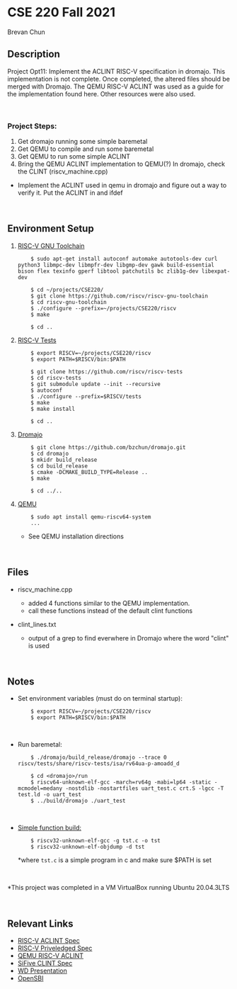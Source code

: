 # CSE 220 Fall 2021

Brevan Chun



## Description


Project Opt11: Implement the ACLINT RISC-V specification in dromajo. This implementation is not complete. Once completed, the altered files should be merged with Dromajo. The QEMU RISC-V ACLINT was used as a guide for the implementation found here. Other resources were also used.


<br>

### Project Steps:
1. Get dromajo running some simple baremetal
2. Get QEMU to compile and run some baremetal 
3. Get QEMU to run some simple ACLINT
4. Bring the QEMU ACLINT implementation to QEMU(?) In dromajo, check the CLINT (riscv_machine.cpp)

- Implement the ACLINT used in qemu in dromajo and figure out a way to verify it.
Put the ACLINT in and ifdef




<br>

## Environment Setup

1. [RISC-V GNU Toolchain](https://github.com/riscv/riscv-gnu-toolchain)

    ```
        $ sudo apt-get install autoconf automake autotools-dev curl python3 libmpc-dev libmpfr-dev libgmp-dev gawk build-essential bison flex texinfo gperf libtool patchutils bc zlib1g-dev libexpat-dev

        $ cd ~/projects/CSE220/
        $ git clone https://github.com/riscv/riscv-gnu-toolchain
        $ cd riscv-gnu-toolchain
        $ ./configure --prefix=~/projects/CSE220/riscv
        $ make 

        $ cd ..
    ```


2. [RISC-V Tests](https://github.com/riscv/riscv-tests)
    
    
    ```
        $ export RISCV=~/projects/CSE220/riscv
        $ export PATH=$RISCV/bin:$PATH

        $ git clone https://github.com/riscv/riscv-tests
        $ cd riscv-tests
        $ git submodule update --init --recursive
        $ autoconf
        $ ./configure --prefix=$RISCV/tests
        $ make
        $ make install

        $ cd ..
    ```

    

3. [Dromajo](https://github.com/bzchun/dromajo.git)

    ```
        $ git clone https://github.com/bzchun/dromajo.git
        $ cd dromajo
        $ mkidr build_release
        $ cd build_release
        $ cmake -DCMAKE_BUILD_TYPE=Release ..
        $ make

        $ cd ../..

    ```
  
4. [QEMU](https://github.com/qemu/qemu)
   
    ```
        $ sudo apt install qemu-riscv64-system
        ...
    ```
    - See QEMU installation directions

<br>


## Files

* riscv_machine.cpp

    - added 4 functions similar to the QEMU implementation.
    - call these functions instead of the default clint functions

* clint_lines.txt
    
    - output of a grep to find everwhere in Dromajo where the word "clint" is used

<br>


## Notes

* Set environment variables (must do on terminal startup):

    ```
        $ export RISCV=~/projects/CSE220/riscv 
        $ export PATH=$RISCV/bin:$PATH
    ```



<br>


* Run baremetal:

    ``` 
        $ ./dromajo/build_release/dromajo --trace 0 riscv/tests/share/riscv-tests/isa/rv64ua-p-amoadd_d 
    ```
    
    ```
        $ cd <dromajo>/run
        $ riscv64-unknown-elf-gcc -march=rv64g -mabi=lp64 -static -mcmodel=medany -nostdlib -nostartfiles uart_test.c crt.S -lgcc -T test.ld -o uart_test
        $ ../build/dromajo ./uart_test
    ```

<br>


* [Simple function build:](https://mindchasers.com/dev/rv-getting-started)

    ``` 
        $ riscv32-unknown-elf-gcc -g tst.c -o tst
        $ riscv32-unknown-elf-objdump -d tst
    ```

    \*where `tst.c` is a simple program in c and make sure $PATH is set

<br>

\*This project was completed in a VM VirtualBox running Ubuntu 20.04.3LTS

<br>


## Relevant Links

- [RISC-V ACLINT Spec](https://github.com/riscv/riscv-aclint/blob/main/riscv-aclint.adoc)
- [RISC-V Priveledged Spec](https://github.com/riscv/riscv-isa-manual/releases/tag/draft-20211201-f65ddcf)
- [QEMU RISC-V ACLINT](https://github.com/qemu/qemu/blob/2c3e83f92d93fbab071b8a96b8ab769b01902475/hw/intc/riscv_aclint.c)
- [SiFive CLINT Spec](https://static.dev.sifive.com/FU540-C000-v1.0.pdf)
- [WD Presentation](https://linuxplumbersconf.org/event/11/contributions/1098/attachments/805/1584/Next_gen_riscv_interrupt_support_v3.pdf)
- [OpenSBI](https://github.com/riscv-software-src/opensbi)


